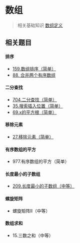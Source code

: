 # 数组

> 相关基础知识 [数组定义](https://github.com/Capactity/blog/blob/master/data-structure/数组.md)



## 相关题目

#### 排序

- [159.数组排序（简单）](https://github.com/Capactity/blog/blob/master/algorithm/array/数组排序.md)
- [88. 合并两个有序数组](https://github.com/Capactity/blog/blob/master/algorithm/array/88-合并两个有序数组.md)

#### 二分查找

- [704.二分查找（简单）](https://github.com/Capactity/blog/blob/master/algorithm/array/704-二分查找.md)
- [35.搜索插入位置（简单）](https://github.com/Capactity/blog/blob/master/algorithm/array/35-搜索插入位置.md)
- [69.x的平方根（简单）](https://github.com/Capactity/blog/blob/master/algorithm/array/69-x的平方根.md)

#### 移除元素

- [27.移除元素（简单）](https://github.com/Capactity/blog/blob/master/algorithm/array/27-移除元素.md)

#### 有序数组的平方

- 977.有序数组的平方（简单）

#### 长度最小的子数组

- [209.长度最小的子数组（中等）](https://github.com/Capactity/blog/blob/master/algorithm/array/69-x的平方根.md)

#### 螺旋矩阵

- 螺旋矩阵II（中等）

#### 数组求和

- 15.三数之和（中等）

